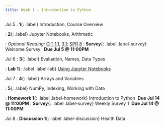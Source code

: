 ```yaml
---
title: Week 1 — Introduction to Python
---
```


Jul 5
: **1**{: .label} Introduction, Course Overview
  <!--: [Slides](https://docs.google.com/presentation/d/1jfR2OKvD7dBrx_TOVZyZaMwSRIVW9Yy9-ldmq8YNCYo/edit?usp=sharing) &#8226; [Code](#)-->
: **2**{: .label} Jupyter Notebooks, Arithmetic
  <!--: [Slides](https://docs.google.com/presentation/d/1JOLj09rJKc8ZzMXaSOAWVmjIiUvVttR25jzISGEJew0/edit?usp=sharing) &#8226; [Code](#)-->
: *Optional Reading:* [CIT 1.1](https://inferentialthinking.com/chapters/01/1/intro.html), [3.1](https://inferentialthinking.com/chapters/03/1/Expressions.html); [SPR 8](https://cs.stanford.edu/people/nick/py/python-math.html)
: **Survey**{: .label .label-survey} Welcome Survey &nbsp; **Due Jul 5 @ 11:00PM**

Jul 6
: **3**{: .label} Evaluation, Names, Data Types
  <!--: [Slides](https://docs.google.com/presentation/d/1fHffwUzmFtkbICca6rPZ_bhfmdUr3lwaTdrYpNm_Tk8/edit?usp=sharing) &#8226; [Code](#)-->
  <!--: *Optional Reading:* [CP 1.2](http://composingprograms.com/pages/12-elements-of-programming.html); [CIT 3.2](https://inferentialthinking.com/chapters/03/2/Names.html), [4.1](https://www.inferentialthinking.com/chapters/04/1/Numbers.html), [4.2](https://inferentialthinking.com/chapters/04/2/Strings.html)-->
: **Lab 1**{: .label .label-lab} [Using Jupyter Notebooks](#)

Jul 7
: **4**{: .label} Arrays and Variables
  <!--: [Slides](https://docs.google.com/presentation/d/17m-CZszX3C10LFEcGlR7SqAtb8Z4X0f4rwsYPu5FmpU/edit?usp=sharing) &#8226; [Code](#)-->
  <!--: *Optional Reading:* [PPDS 1.2](https://www.tomasbeuzen.com/python-programming-for-data-science/chapters/chapter1-basics.html#none), [CIT 5.1](https://inferentialthinking.com/chapters/05/1/Arrays.html)-->
: **5**{: .label} NumPy, Indexing, Working with Data
  <!--: [Slides](https://docs.google.com/presentation/d/18-ZWDfrBDyKX25Ivyn-rrSbnitgZsRWvcBcWHtfXUyw/edit?usp=sharing) &#8226; [Code](#)-->
: **Homework 1**{: .label .label-homework} Introduction to Python &nbsp;**Due Jul 14 @ 11:00PM**
: **Survey**{: .label .label-survey} Weekly Survey 1 &nbsp;**Due Jul 14 @ 11:00PM**

Jul 8
: **Discussion 1**{: .label .label-discussion} Health Data
